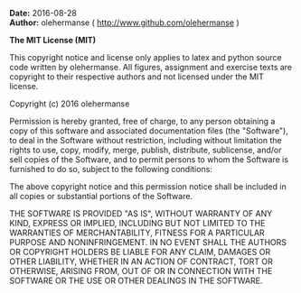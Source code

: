 **Date:** 2016-08-28<br>
**Author:** olehermanse ( http://www.github.com/olehermanse )<br>

**The MIT License (MIT)**<br>

This copyright notice and license only applies to latex and python source code
written by olehermanse. All figures, assignment and exercise texts are
copyright to their respective authors and not licensed under the MIT license.

Copyright (c) 2016 olehermanse<br>

Permission is hereby granted, free of charge, to any person obtaining a copy
of this software and associated documentation files (the "Software"), to deal
in the Software without restriction, including without limitation the rights
to use, copy, modify, merge, publish, distribute, sublicense, and/or sell
copies of the Software, and to permit persons to whom the Software is
furnished to do so, subject to the following conditions:<br>

The above copyright notice and this permission notice shall be included in
all copies or substantial portions of the Software.<br>

THE SOFTWARE IS PROVIDED "AS IS", WITHOUT WARRANTY OF ANY KIND, EXPRESS OR
IMPLIED, INCLUDING BUT NOT LIMITED TO THE WARRANTIES OF MERCHANTABILITY,
FITNESS FOR A PARTICULAR PURPOSE AND NONINFRINGEMENT. IN NO EVENT SHALL THE
AUTHORS OR COPYRIGHT HOLDERS BE LIABLE FOR ANY CLAIM, DAMAGES OR OTHER
LIABILITY, WHETHER IN AN ACTION OF CONTRACT, TORT OR OTHERWISE, ARISING FROM,
OUT OF OR IN CONNECTION WITH THE SOFTWARE OR THE USE OR OTHER DEALINGS IN
THE SOFTWARE.<br>
<br>
